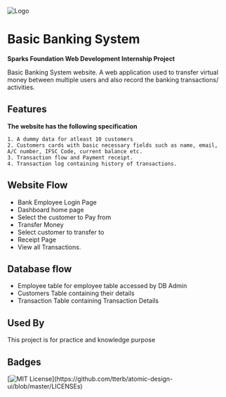 
![Logo](https://www.thesparksfoundationsingapore.org/images/logo_small.png)

    
# Basic Banking System 

**Sparks Foundation Web Development Internship Project**

Basic Banking System website. A web application used to transfer virtual money between multiple users and also record the banking transactions/ activities.


## Features

**The website has the following specification**

    1. A dummy data for atleast 10 customers
    2. Customers cards with basic necessary fields such as name, email, A/C number, IFSC Code, current balance etc.
    3. Transaction flow and Payment receipt.
    4. Transaction log containing history of transactions.


## Website Flow

- Bank Employee Login Page 
- Dashboard home page 
- Select the customer to Pay from 
- Transfer Money 
- Select customer to transfer to 
- Receipt Page 
- View all Transactions.

## Database flow

- Employee table for employee table accessed by DB Admin
- Customers Table containing their details
- Transaction Table containing Transaction Details
## Used By

This project is for practice and knowledge purpose

  
## Badges

[![MIT License](https://img.shields.io/apm/l/atomic-design-ui.svg?)](https://github.com/tterb/atomic-design-ui/blob/master/LICENSEs)

